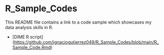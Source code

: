 # R_Sample_Codes

This README file contains a link to a code sample which showcases my data analysis skills in R.

* [DIME R script] (https://github.com/ignaciogutierrez049/R_Sample_Codes/blob/main/R_Sample_Code.Rmd)
